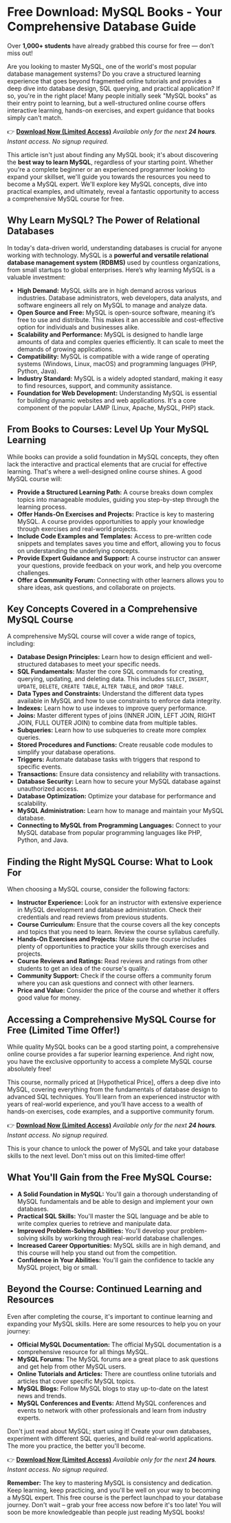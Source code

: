 # Free Download: MySQL Books - Your Comprehensive Database Guide

Over **1,000+ students** have already grabbed this course for free — don’t miss out!

Are you looking to master MySQL, one of the world's most popular database management systems? Do you crave a structured learning experience that goes beyond fragmented online tutorials and provides a deep dive into database design, SQL querying, and practical application? If so, you're in the right place! Many people initially seek "MySQL books" as their entry point to learning, but a well-structured online course offers interactive learning, hands-on exercises, and expert guidance that books simply can't match.

👉 [**Download Now (Limited Access)**](https://udemywork.com/mysql-books)
_Available only for the next **24 hours**. Instant access. No signup required._

This article isn't just about finding any MySQL book; it's about discovering the **best way to learn MySQL**, regardless of your starting point. Whether you're a complete beginner or an experienced programmer looking to expand your skillset, we'll guide you towards the resources you need to become a MySQL expert. We'll explore key MySQL concepts, dive into practical examples, and ultimately, reveal a fantastic opportunity to access a comprehensive MySQL course for free.

## Why Learn MySQL? The Power of Relational Databases

In today's data-driven world, understanding databases is crucial for anyone working with technology. MySQL is a **powerful and versatile relational database management system (RDBMS)** used by countless organizations, from small startups to global enterprises. Here’s why learning MySQL is a valuable investment:

*   **High Demand:** MySQL skills are in high demand across various industries. Database administrators, web developers, data analysts, and software engineers all rely on MySQL to manage and analyze data.
*   **Open Source and Free:** MySQL is open-source software, meaning it’s free to use and distribute. This makes it an accessible and cost-effective option for individuals and businesses alike.
*   **Scalability and Performance:** MySQL is designed to handle large amounts of data and complex queries efficiently. It can scale to meet the demands of growing applications.
*   **Compatibility:** MySQL is compatible with a wide range of operating systems (Windows, Linux, macOS) and programming languages (PHP, Python, Java).
*   **Industry Standard:** MySQL is a widely adopted standard, making it easy to find resources, support, and community assistance.
*   **Foundation for Web Development:** Understanding MySQL is essential for building dynamic websites and web applications. It's a core component of the popular LAMP (Linux, Apache, MySQL, PHP) stack.

## From Books to Courses: Level Up Your MySQL Learning

While books can provide a solid foundation in MySQL concepts, they often lack the interactive and practical elements that are crucial for effective learning. That's where a well-designed online course shines. A good MySQL course will:

*   **Provide a Structured Learning Path:** A course breaks down complex topics into manageable modules, guiding you step-by-step through the learning process.
*   **Offer Hands-On Exercises and Projects:** Practice is key to mastering MySQL. A course provides opportunities to apply your knowledge through exercises and real-world projects.
*   **Include Code Examples and Templates:** Access to pre-written code snippets and templates saves you time and effort, allowing you to focus on understanding the underlying concepts.
*   **Provide Expert Guidance and Support:** A course instructor can answer your questions, provide feedback on your work, and help you overcome challenges.
*   **Offer a Community Forum:** Connecting with other learners allows you to share ideas, ask questions, and collaborate on projects.

## Key Concepts Covered in a Comprehensive MySQL Course

A comprehensive MySQL course will cover a wide range of topics, including:

*   **Database Design Principles:** Learn how to design efficient and well-structured databases to meet your specific needs.
*   **SQL Fundamentals:** Master the core SQL commands for creating, querying, updating, and deleting data. This includes `SELECT`, `INSERT`, `UPDATE`, `DELETE`, `CREATE TABLE`, `ALTER TABLE`, and `DROP TABLE`.
*   **Data Types and Constraints:** Understand the different data types available in MySQL and how to use constraints to enforce data integrity.
*   **Indexes:** Learn how to use indexes to improve query performance.
*   **Joins:** Master different types of joins (INNER JOIN, LEFT JOIN, RIGHT JOIN, FULL OUTER JOIN) to combine data from multiple tables.
*   **Subqueries:** Learn how to use subqueries to create more complex queries.
*   **Stored Procedures and Functions:** Create reusable code modules to simplify your database operations.
*   **Triggers:** Automate database tasks with triggers that respond to specific events.
*   **Transactions:** Ensure data consistency and reliability with transactions.
*   **Database Security:** Learn how to secure your MySQL database against unauthorized access.
*   **Database Optimization:** Optimize your database for performance and scalability.
*   **MySQL Administration:** Learn how to manage and maintain your MySQL database.
*   **Connecting to MySQL from Programming Languages:** Connect to your MySQL database from popular programming languages like PHP, Python, and Java.

## Finding the Right MySQL Course: What to Look For

When choosing a MySQL course, consider the following factors:

*   **Instructor Experience:** Look for an instructor with extensive experience in MySQL development and database administration. Check their credentials and read reviews from previous students.
*   **Course Curriculum:** Ensure that the course covers all the key concepts and topics that you need to learn. Review the course syllabus carefully.
*   **Hands-On Exercises and Projects:** Make sure the course includes plenty of opportunities to practice your skills through exercises and projects.
*   **Course Reviews and Ratings:** Read reviews and ratings from other students to get an idea of the course's quality.
*   **Community Support:** Check if the course offers a community forum where you can ask questions and connect with other learners.
*   **Price and Value:** Consider the price of the course and whether it offers good value for money.

## Accessing a Comprehensive MySQL Course for Free (Limited Time Offer!)

While quality MySQL books can be a good starting point, a comprehensive online course provides a far superior learning experience. And right now, you have the exclusive opportunity to access a complete MySQL course absolutely free!

This course, normally priced at \[Hypothetical Price], offers a deep dive into MySQL, covering everything from the fundamentals of database design to advanced SQL techniques. You’ll learn from an experienced instructor with years of real-world experience, and you’ll have access to a wealth of hands-on exercises, code examples, and a supportive community forum.

👉 [**Download Now (Limited Access)**](https://udemywork.com/mysql-books)
_Available only for the next **24 hours**. Instant access. No signup required._

This is your chance to unlock the power of MySQL and take your database skills to the next level. Don't miss out on this limited-time offer!

## What You'll Gain from the Free MySQL Course:

*   **A Solid Foundation in MySQL:** You'll gain a thorough understanding of MySQL fundamentals and be able to design and implement your own databases.
*   **Practical SQL Skills:** You'll master the SQL language and be able to write complex queries to retrieve and manipulate data.
*   **Improved Problem-Solving Abilities:** You'll develop your problem-solving skills by working through real-world database challenges.
*   **Increased Career Opportunities:** MySQL skills are in high demand, and this course will help you stand out from the competition.
*   **Confidence in Your Abilities:** You'll gain the confidence to tackle any MySQL project, big or small.

## Beyond the Course: Continued Learning and Resources

Even after completing the course, it's important to continue learning and expanding your MySQL skills. Here are some resources to help you on your journey:

*   **Official MySQL Documentation:** The official MySQL documentation is a comprehensive resource for all things MySQL.
*   **MySQL Forums:** The MySQL forums are a great place to ask questions and get help from other MySQL users.
*   **Online Tutorials and Articles:** There are countless online tutorials and articles that cover specific MySQL topics.
*   **MySQL Blogs:** Follow MySQL blogs to stay up-to-date on the latest news and trends.
*   **MySQL Conferences and Events:** Attend MySQL conferences and events to network with other professionals and learn from industry experts.

Don't just read about MySQL; start using it! Create your own databases, experiment with different SQL queries, and build real-world applications. The more you practice, the better you'll become.

👉 [**Download Now (Limited Access)**](https://udemywork.com/mysql-books)
_Available only for the next **24 hours**. Instant access. No signup required._

**Remember:** The key to mastering MySQL is consistency and dedication. Keep learning, keep practicing, and you'll be well on your way to becoming a MySQL expert. This free course is the perfect launchpad to your database journey. Don't wait – grab your free access now before it's too late! You will soon be more knowledgeable than people just reading MySQL books!

